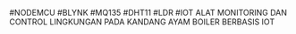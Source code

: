 #NODEMCU #BLYNK #MQ135 #DHT11 #LDR #IOT
ALAT MONITORING DAN CONTROL LINGKUNGAN PADA KANDANG AYAM BOILER BERBASIS IOT
